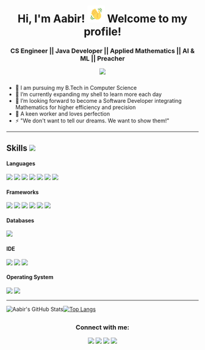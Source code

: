 <h1 align="center">Hi, I'm Aabir! <img src="https://raw.githubusercontent.com/aabir13/aabir13/master/wave.gif" 
         alt="Waving hand animated gif"
         height="45"
         width="45" /> 
Welcome to my profile!</h1>

<h3 align="center">CS Engineer || Java Developer || Applied Mathematics || AI & ML || Preacher</h3>
<p align="center"> 
	<p align="center"> <img src="https://komarev.com/ghpvc/?username=aabir13&label=visitors&color=0e75b6&style=flat" /> </p>
</p>

### 

- 🔭 I am pursuing my B.Tech in Computer Science
- 🌱 I’m currently expanding my shell to learn more each day
- 👯 I’m looking forward to become a Software Developer integrating Mathematics for higher efficiency and precision
- 🥅 A keen worker and loves perfection
- ⚡ "We don't want to tell our dreams. We want to show them!"

---

## Skills <img src="https://media.giphy.com/media/iY8CRBdQXODJSCERIr/giphy.gif" width="30px">&nbsp;
<h4> Languages </h4>
<span> 
	<img src="https://img.shields.io/badge/Java-ED8B00?style=for-the-badge&logo=java&logoColor=white">
	<img src="https://img.shields.io/badge/python-3670A0?style=for-the-badge&logo=python&logoColor=ffdd54">
	<img src="https://img.shields.io/badge/JavaScript-F7DF1E?style=for-the-badge&logo=javascript&logoColor=black">
	<img src="https://img.shields.io/badge/r-%23276DC3.svg?style=for-the-badge&logo=r&logoColor=white">
	<img src="https://img.shields.io/badge/C%2B%2B-00599C?style=for-the-badge&logo=c%2B%2B&logoColor=white">
	<img src="https://img.shields.io/badge/HTML5-E34F26?style=for-the-badge&logo=html5&logoColor=white">
	<img src="https://img.shields.io/badge/CSS3-1572B6?style=for-the-badge&logo=css3&logoColor=white">
</span>
<h4> Frameworks </h4>
<span>
	<img src="https://img.shields.io/badge/Spring-339933?style=for-the-badge&logo=spring&logoColor=white">
	<img src="https://img.shields.io/badge/TensorFlow-%23FF6F00.svg?style=for-the-badge&logo=TensorFlow&logoColor=white">
	<img src="https://img.shields.io/badge/OpenCV-2C8EBB?style=for-the-badge&logo=opencv&logoColor=white">
	<img src="https://img.shields.io/badge/numpy-%23013243.svg?style=for-the-badge&logo=numpy&logoColor=white">
	<img src="https://img.shields.io/badge/pandas-%23150458.svg?style=for-the-badge&logo=pandas&logoColor=white">
	<img src="https://img.shields.io/badge/Bootstrap-563D7C?style=for-the-badge&logo=bootstrap&logoColor=white">
</span>
<h4> Databases </h4>
<span>
  <img src="https://img.shields.io/badge/MySQL-00000F?style=for-the-badge&logo=mysql&logoColor=white">
</span>
<h4> IDE </h4>
<span>
	<img src="https://img.shields.io/badge/Eclipse-FE7A16.svg?style=for-the-badge&logo=Eclipse&logoColor=white">
	<img src="https://img.shields.io/badge/Visual_Studio_Code-0078D4?style=for-the-badge&logo=visual%20studio%20code&logoColor=white">
	<img src="https://img.shields.io/badge/jupyter-%23FA0F00.svg?style=for-the-badge&logo=jupyter&logoColor=white">
</span>
<h4> Operating System </h4>
<span>
	<img src="https://img.shields.io/badge/Ubuntu-E95420?style=for-the-badge&logo=ubuntu&logoColor=white">
	<img src="https://img.shields.io/badge/Windows-0078D6?style=for-the-badge&logo=windows&logoColor=white">
</span>

---

<img align="left" alt="Aabir's GitHub Stats" src="https://github-readme-stats.vercel.app/api?username=aabir13&show_icons=true&theme=radical" />

[![Top Langs](https://github-readme-stats.vercel.app/api/top-langs/?username=aabir13&layout=compact)](https://github.com/aabir13)

##
<h3 align="center">Connect with me:</h3>
<p align="center">
	<a href="https://www.linkedin.com/in/aabir-datta-0115821b1" target="blank"><img src="https://img.shields.io/badge/linkedin-%230077B5.svg?style=for-the-badge&logo=linkedin&logoColor=white"></a>
	<a href="https://www.instagram.com/aabir.13/" target="blank"><img src="https://img.shields.io/badge/Instagram-%23E4405F.svg?style=for-the-badge&logo=Instagram&logoColor=white"></a>
	<a href="https://www.facebook.com/aabir.datta13/" target="blank"><img src="https://img.shields.io/badge/Facebook-%231877F2.svg?style=for-the-badge&logo=Facebook&logoColor=white"></a>
	<a href="https://twitter.com/aabir_13" target="blank"><img src="https://img.shields.io/badge/Twitter-%231DA1F2.svg?style=for-the-badge&logo=Twitter&logoColor=white"></a>
</p>

[twitter]: https://twitter.com/aabir_13
[youtube]: https://www.youtube.com/channel/UCV-PKFCUwN3uBRPHVYQpzrQ
[instagram]: https://www.instagram.com/aabir.13/
[linkedin]: https://www.linkedin.com/in/aabir-datta-0115821b1
[webdevplaylist]: https://www.linkedin.com/in/aabir-datta-0115821b1
[jsplaylist]: https://www.linkedin.com/in/aabir-datta-0115821b1
